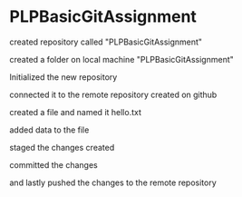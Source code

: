 # PLPBasicGitAssignment

created repository called "PLPBasicGitAssignment"

created a folder on local machine "PLPBasicGitAssignment"

Initialized the new repository 

connected it to the remote repository created on github

created a file and named it hello.txt

added data to the file

staged the changes created 

committed the changes

and lastly pushed the changes to the remote repository 

